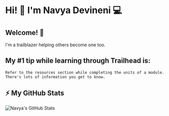 



# Hi! 👋 I'm Navya Devineni 💻

## Welcome! :partying_face:

I'm a trailblazer helping others become one too.

## My #1 tip while learning through Trailhead is:

```
Refer to the resources section while completing the units of a module. There's lots of information you get to know.

```



## ⚡ My GitHub Stats

![Navya's GitHub Stats](https://github-readme-stats.vercel.app/api?username=navyadevineni&show_icons=true&hide_border=true)

